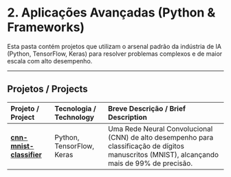 # 2. Aplicações Avançadas (Python & Frameworks)

Esta pasta contém projetos que utilizam o arsenal padrão da indústria de IA (Python, TensorFlow, Keras) para resolver problemas complexos e de maior escala com alto desempenho.

---

## Projetos / Projects

| Projeto / Project | Tecnologia / Technology | Breve Descrição / Brief Description |
| :--- | :--- | :--- |
| **[cnn-mnist-classifier](./cnn-mnist-classifier/)** | Python, TensorFlow, Keras | Uma Rede Neural Convolucional (CNN) de alto desempenho para classificação de dígitos manuscritos (MNIST), alcançando mais de 99% de precisão. |